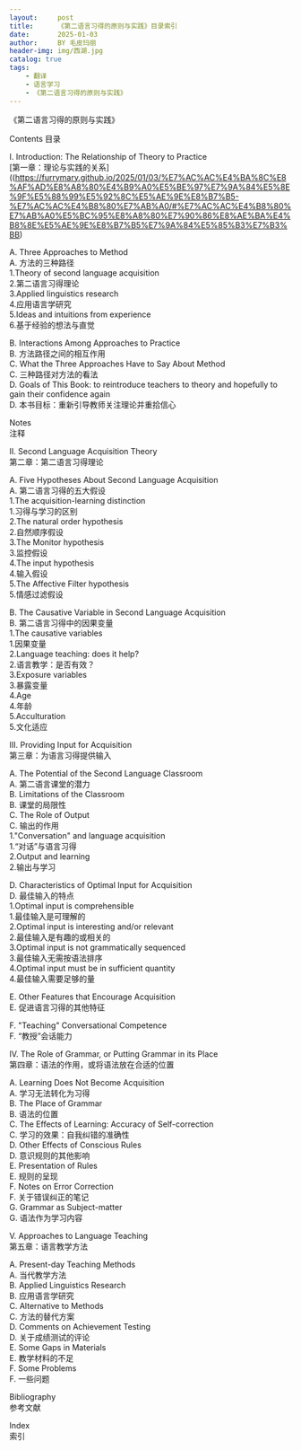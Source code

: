 ```yaml
---
layout:     post
title:      《第二语言习得的原则与实践》目录索引
date:       2025-01-03
author:     BY 毛皮玛丽
header-img: img/西湖.jpg
catalog: true
tags:
    - 翻译
    - 语言学习
    - 《第二语言习得的原则与实践》
---
```


《第二语言习得的原则与实践》

Contents
目录

I. Introduction: The Relationship of Theory to Practice  
[第一章：理论与实践的关系]((https://furrymary.github.io/2025/01/03/%E7%AC%AC%E4%BA%8C%E8%AF%AD%E8%A8%80%E4%B9%A0%E5%BE%97%E7%9A%84%E5%8E%9F%E5%88%99%E5%92%8C%E5%AE%9E%E8%B7%B5-%E7%AC%AC%E4%B8%80%E7%AB%A0/#%E7%AC%AC%E4%B8%80%E7%AB%A0%E5%BC%95%E8%A8%80%E7%90%86%E8%AE%BA%E4%B8%8E%E5%AE%9E%E8%B7%B5%E7%9A%84%E5%85%B3%E7%B3%BB)

A. Three Approaches to Method  
A. 方法的三种路径  
1.Theory of second language acquisition  
2.第二语言习得理论  
3.Applied linguistics research  
4.应用语言学研究  
5.Ideas and intuitions from experience  
6.基于经验的想法与直觉  

B. Interactions Among Approaches to Practice  
B. 方法路径之间的相互作用  
C. What the Three Approaches Have to Say About Method  
C. 三种路径对方法的看法  
D. Goals of This Book: to reintroduce teachers to theory and hopefully to gain their confidence again  
D. 本书目标：重新引导教师关注理论并重拾信心  

Notes  
注释  

II. Second Language Acquisition Theory  
第二章：第二语言习得理论  

A. Five Hypotheses About Second Language Acquisition  
A. 第二语言习得的五大假设  
1.The acquisition-learning distinction  
1.习得与学习的区别  
2.The natural order hypothesis  
2.自然顺序假设  
3.The Monitor hypothesis  
3.监控假设  
4.The input hypothesis  
4.输入假设  
5.The Affective Filter hypothesis  
5.情感过滤假设  

B. The Causative Variable in Second Language Acquisition  
B. 第二语言习得中的因果变量  
1.The causative variables  
1.因果变量  
2.Language teaching: does it help?  
2.语言教学：是否有效？  
3.Exposure variables  
3.暴露变量  
4.Age  
4.年龄  
5.Acculturation  
5.文化适应  

III. Providing Input for Acquisition  
第三章：为语言习得提供输入  

A. The Potential of the Second Language Classroom  
A. 第二语言课堂的潜力  
B. Limitations of the Classroom  
B. 课堂的局限性  
C. The Role of Output  
C. 输出的作用  
1."Conversation" and language acquisition  
1.“对话”与语言习得  
2.Output and learning  
2.输出与学习  

D. Characteristics of Optimal Input for Acquisition  
D. 最佳输入的特点  
1.Optimal input is comprehensible  
1.最佳输入是可理解的  
2.Optimal input is interesting and/or relevant  
2.最佳输入是有趣的或相关的  
3.Optimal input is not grammatically sequenced  
3.最佳输入无需按语法排序  
4.Optimal input must be in sufficient quantity  
4.最佳输入需要足够的量  

E. Other Features that Encourage Acquisition  
E. 促进语言习得的其他特征  

F. "Teaching" Conversational Competence  
F. “教授”会话能力  

IV. The Role of Grammar, or Putting Grammar in its Place  
第四章：语法的作用，或将语法放在合适的位置  

A. Learning Does Not Become Acquisition  
A. 学习无法转化为习得  
B. The Place of Grammar  
B. 语法的位置  
C. The Effects of Learning: Accuracy of Self-correction  
C. 学习的效果：自我纠错的准确性  
D. Other Effects of Conscious Rules  
D. 意识规则的其他影响  
E. Presentation of Rules  
E. 规则的呈现  
F. Notes on Error Correction  
F. 关于错误纠正的笔记  
G. Grammar as Subject-matter  
G. 语法作为学习内容  

V. Approaches to Language Teaching  
第五章：语言教学方法  

A. Present-day Teaching Methods  
A. 当代教学方法  
B. Applied Linguistics Research  
B. 应用语言学研究  
C. Alternative to Methods  
C. 方法的替代方案  
D. Comments on Achievement Testing  
D. 关于成绩测试的评论  
E. Some Gaps in Materials  
E. 教学材料的不足  
F. Some Problems  
F. 一些问题  

Bibliography  
参考文献  

Index  
索引  



